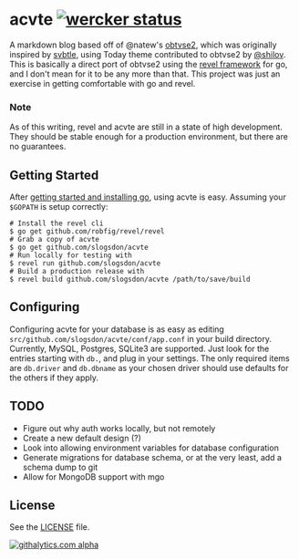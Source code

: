 # acvte [![wercker status](https://app.wercker.com/status/190ae2749b05de7d4b99f5a2a205fd39 "wercker status")](https://app.wercker.com/project/bykey/190ae2749b05de7d4b99f5a2a205fd39)

A markdown blog based off of @natew's 
[obtvse2](https://github.com/natew/obtvse2), which was originally 
inspired by [svbtle](https://svbtle.com), using Today theme contributed to 
obtvse2 by [@shilov](https://github.com/shilov). This is basically a direct 
port of obtvse2 using the [revel framework](http://robfig.github.io/revel/) 
for go, and I don't mean for it to be any more than that. This project was 
just an exercise in getting comfortable with go and revel.

### Note

As of this writing, revel and acvte are still in a state of high development. 
They should be stable enough for a production environment, but there are 
no guarantees.

## Getting Started

After [getting started and installing go](http://golang.org/doc/install), 
using acvte is easy. Assuming your `$GOPATH` is setup correctly:

    # Install the revel cli
    $ go get github.com/robfig/revel/revel
    # Grab a copy of acvte
    $ go get github.com/slogsdon/acvte    
    # Run locally for testing with
    $ revel run github.com/slogsdon/acvte
    # Build a production release with
    $ revel build github.com/slogsdon/acvte /path/to/save/build
    
## Configuring
        
Configuring acvte for your database is as easy as editing 
`src/github.com/slogsdon/acvte/conf/app.conf` in your build directory. 
Currently, MySQL, Postgres, SQLite3 are supported. Just look for the entries 
starting with `db.`, and plug in your settings. The only required items are 
`db.driver` and `db.dbname` as your chosen driver should use defaults for 
the others if they apply.

## TODO

- Figure out why auth works locally, but not remotely
- Create a new default design (?)
- Look into allowing environment variables for database configuration
- Generate migrations for database schema, or at the very least, add a schema dump to git
- Allow for MongoDB support with mgo

## License

See the [LICENSE](https://github.com/slogsdon/acvte/blob/master/LICENSE) file.


[![githalytics.com alpha](https://cruel-carlota.pagodabox.com/77743a512302446b1bebcee204350425 "githalytics.com")](http://githalytics.com/slogsdon/acvte)
